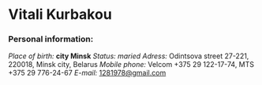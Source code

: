 # Vitali Kurbakou  
### Personal information:
*Place of birth:* **city Мinsk**
*Status: maried*
*Adress:* Odintsova street 27-221, 220018, Minsk city, Belarus
*Mobile phone:*
Velcom +375 29 122-17-74, 
MTS +375 29 776-24-67
*E-mail:* 1281978@gmail.com

